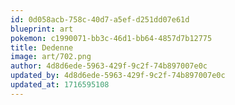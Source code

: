 ```yaml
---
id: 0d058acb-758c-40d7-a5ef-d251dd07e61d
blueprint: art
pokemon: c1990071-bb3c-46d1-bb64-4857d7b12775
title: Dedenne
image: art/702.png
author: 4d8d6ede-5963-429f-9c2f-74b897007e0c
updated_by: 4d8d6ede-5963-429f-9c2f-74b897007e0c
updated_at: 1716595108
---
```

